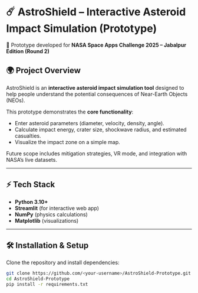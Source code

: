# ☄️ AstroShield – Interactive Asteroid Impact Simulation (Prototype)

🚀 Prototype developed for **NASA Space Apps Challenge 2025 – Jabalpur Edition (Round 2)**  

## 🌍 Project Overview
AstroShield is an **interactive asteroid impact simulation tool** designed to help people understand the potential consequences of Near-Earth Objects (NEOs).  

This prototype demonstrates the **core functionality**:
- Enter asteroid parameters (diameter, velocity, density, angle).  
- Calculate impact energy, crater size, shockwave radius, and estimated casualties.  
- Visualize the impact zone on a simple map.  

Future scope includes mitigation strategies, VR mode, and integration with NASA’s live datasets.  

---

## ⚡ Tech Stack
- **Python 3.10+**  
- **Streamlit** (for interactive web app)  
- **NumPy** (physics calculations)  
- **Matplotlib** (visualizations)  

---

## 🛠️ Installation & Setup
Clone the repository and install dependencies:
```bash
git clone https://github.com/<your-username>/AstroShield-Prototype.git
cd AstroShield-Prototype
pip install -r requirements.txt
